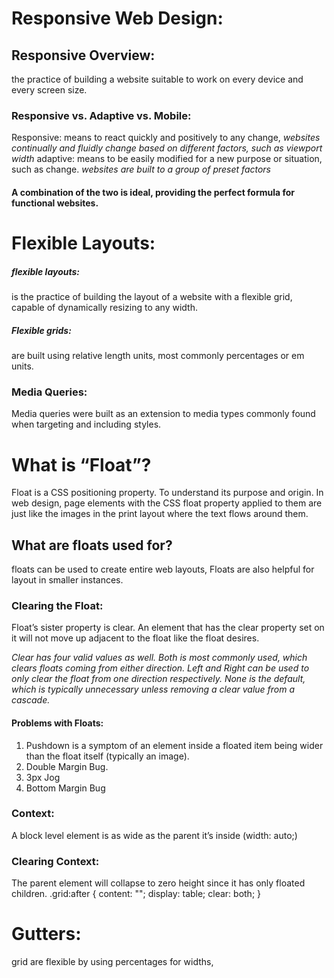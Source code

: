 # Responsive Web Design:
## Responsive Overview:
 the practice of building a website suitable to work on every device and every screen size.
 ### Responsive vs. Adaptive vs. Mobile:
  Responsive: means to react quickly and positively to any change, *websites continually and fluidly change based on different factors, such as viewport width*
  adaptive: means to be easily modified for a new purpose or situation, such as change.
*websites are built to a group of preset factors*
#### A combination of the two is ideal, providing the perfect formula for functional websites.
# Flexible Layouts:
 ##### flexible layouts:
  is the practice of building the layout of a website with a flexible grid, capable of dynamically resizing to any width.
  ##### Flexible grids:
   are built using relative length units, most commonly percentages or em units.

   ### Media Queries: 
   Media queries were built as an extension to media types commonly found when targeting and including styles.
# What is “Float”?
Float is a CSS positioning property. To understand its purpose and origin.
In web design, page elements with the CSS float property applied to them are just like the images in the print layout where the text flows around them.
## What are floats used for?
floats can be used to create entire web layouts, Floats are also helpful for layout in smaller instances.

### Clearing the Float:
Float’s sister property is clear. An element that has the clear property set on it will not move up adjacent to the float like the float desires.

*Clear has four valid values as well. Both is most commonly used, which clears floats coming from either direction. Left and Right can be used to only clear the float from one direction respectively. None is the default, which is typically unnecessary unless removing a clear value from a cascade.*

#### Problems with Floats:
1. Pushdown is a symptom of an element inside a floated item being wider than the float itself (typically an image).
2. Double Margin Bug.
3. 3px Jog 
4. Bottom Margin Bug

### Context:
A block level element is as wide as the parent it’s inside (width: auto;)
### Clearing Context:
The parent element will collapse to zero height since it has only floated children.
.grid:after {
  content: "";
  display: table;
  clear: both;
}
# Gutters:
grid are flexible by using percentages for widths, 
